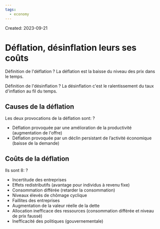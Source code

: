 ```yaml
---
tags:
  - economy
---
```

Created: 2023-09-21

# Déflation, désinflation leurs ses coûts

Définition de l'déflation
?
La déflation est la baisse du niveau des prix dans le temps.
<!--SR:!2023-12-30,62,250-->

Définition de l'désinflation
?
La désinflation c'est le ralentissement du taux d'inflation au fil du temps.
<!--SR:!2023-11-12,30,230-->


## Causes de la déflation
Les deux provocations de la déflation sont:
?
- Déflation provoquée par une amélioration de la productivité (augmentation de l'offre)
- Déflation provoquée par un déclin persistant de l’activité économique (baisse de la demande)
<!--SR:!2023-11-27,41,230-->

## Coûts de la déflation
Ils sont 8:
?
- Incertitude des entreprises
- Effets redistributifs (avantage pour individus à revenu fixe)
- Consommation différée (retarder la consommation)
- Niveaux élevés de chômage cyclique
- Faillites des entreprises
- Augmentation de la valeur réelle de la dette
- Allocation inefficace des ressources (consommation différée et niveau de prix faussé)
- Inefficacité des politiques (gouvernementale)
<!--SR:!2023-11-08,19,170-->

